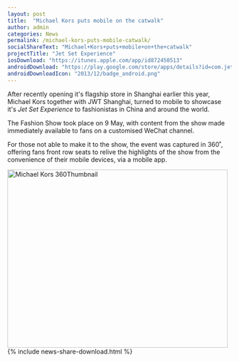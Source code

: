 ```yaml
---
layout: post
title:  "Michael Kors puts mobile on the catwalk"
author: admin
categories: News
permalink: /michael-kors-puts-mobile-catwalk/
socialShareText: "Michael+Kors+puts+mobile+on+the+catwalk"
projectTitle: "Jet Set Experience"
iosDownload: "https://itunes.apple.com/app/id872450513"
androidDownload: "https://play.google.com/store/apps/details?id=com.jetset.michaelkors"
androidDownloadIcon: "2013/12/badge_android.png"
---
```

After recently opening it's flagship store in Shanghai earlier this year, Michael Kors together with JWT Shanghai, turned to mobile to showcase it's _Jet Set Experience_ to fashionistas in China and around the world.

The Fashion Show took place on 9 May, with content from the show made immediately available to fans on a customised WeChat channel.

For those not able to make it to the show, the event was captured in 360˚, offering fans front row seats to relive the highlights of the show from the convenience of their mobile devices, via a mobile app.

<img alt="Michael Kors 360Thumbnail" src="{{ site.prepend_assetsurl }}2014/05/Michael-Kors-360Thumbnail.jpg" width="495" height="400">
<!--more-->
{% include news-share-download.html %}
